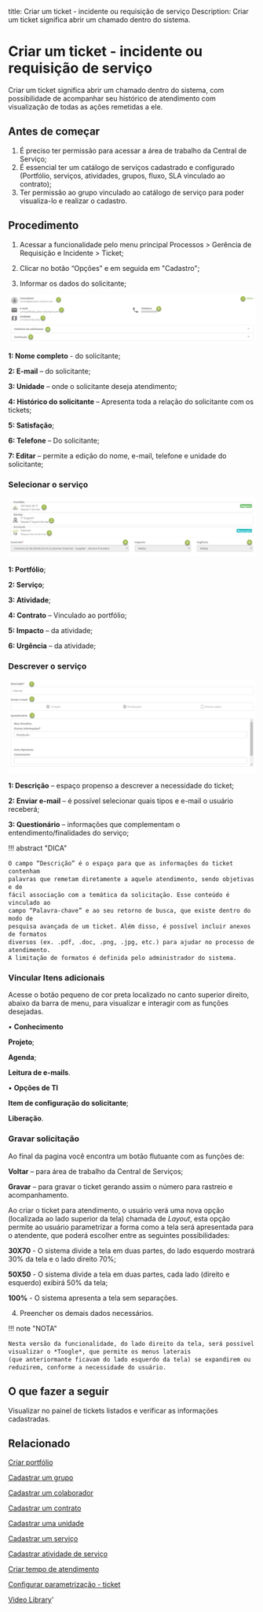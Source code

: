 title: Criar um ticket - incidente ou requisição de serviço
Description: Criar um ticket significa abrir um chamado dentro do sistema.

# Criar um ticket - incidente ou requisição de serviço

Criar um ticket significa abrir um chamado dentro do sistema, com possibilidade de acompanhar seu histórico de atendimento com visualização de todas as ações remetidas a ele.

## Antes de começar

1.	É preciso ter permissão para acessar a área de trabalho da Central de Serviço;
2.	É essencial ter um catálogo de serviços cadastrado e configurado (Portfólio, serviços, atividades, grupos, fluxo, SLA vinculado ao contrato);
3.	Ter permissão ao grupo vinculado ao catálogo de serviço para poder visualiza-lo e realizar o cadastro.


## Procedimento

1.	Acessar a funcionalidade pelo menu principal Processos > Gerência de Requisição e Incidente > Ticket;
2.	Clicar no botão “Opções” e em seguida em "Cadastro";

3.	Informar os dados do solicitante;

![procedure ticket citsmart][1]

**1: Nome completo** - do solicitante;

**2: E-mail** – do solicitante;

**3: Unidade** – onde o solicitante deseja atendimento;

**4: Histórico do solicitante** – Apresenta toda a relação do solicitante com os tickets;

**5: Satisfação**;

**6: Telefone** – Do solicitante;

**7: Editar** – permite a edição do nome, e-mail, telefone e unidade do solicitante;

### Selecionar o serviço

![Select service ticket citsmart][2]

**1: Portfólio**;

**2: Serviço**;

**3: Atividade**;

**4: Contrato** – Vinculado ao portfólio;

**5: Impacto** – da atividade;

**6: Urgência** – da atividade;


### Descrever o serviço

![Description service citsmart][3]

**1: Descrição** – espaço propenso a descrever a necessidade do ticket;

**2: Enviar e-mail** – é possível selecionar quais tipos e e-mail o usuário receberá;

**3: Questionário** – informações que complementam o entendimento/finalidades do serviço;

!!! abstract "DICA"

    O campo “Descrição” é o espaço para que as informações do ticket contenham
    palavras que remetam diretamente a aquele atendimento, sendo objetivas e de
    fácil associação com a temática da solicitação. Esse conteúdo é vinculado ao
    campo “Palavra-chave” e ao seu retorno de busca, que existe dentro do modo de
    pesquisa avançada de um ticket. Além disso, é possível incluir anexos de formatos
    diversos (ex. .pdf, .doc, .png, .jpg, etc.) para ajudar no processo de atendimento.
    A limitação de formatos é definida pelo administrador do sistema.

### Vincular Itens adicionais

Acesse o botão pequeno de cor preta localizado no canto superior direito, abaixo da barra de menu, para visualizar e interagir com as funções desejadas.

•	**Conhecimento**

**Projeto**;

**Agenda**;

**Leitura de e-mails**.

•	**Opções de TI**

**Item de configuração do solicitante**;

**Liberação**.

### Gravar solicitação

Ao final da pagina você encontra um botão flutuante com as funções de:

**Voltar** – para área de trabalho da Central de Serviços;

**Gravar** – para gravar o ticket gerando assim o número para rastreio e acompanhamento.


Ao criar o ticket para atendimento, o usuário verá uma nova opção (localizada ao lado superior da tela) chamada de *Layout*, esta opção permite ao usuário parametrizar a forma como a tela será apresentada para o atendente, que poderá escolher entre as seguintes possibilidades:

**30X70** - O sistema divide a tela em duas partes, do lado esquerdo mostrará 30% da tela e o lado direito 70%;

**50X50** - O sistema divide a tela em duas partes, cada lado (direito e esquerdo) exibirá 50% da tela;

**100%** - O sistema apresenta a tela sem separações.


4.  Preencher os demais dados necessários.



!!! note "NOTA"

    Nesta versão da funcionalidade, do lado direito da tela, será possível visualizar o *Toogle*, que permite os menus laterais
    (que anteriormante ficavam do lado esquerdo da tela) se expandirem ou reduzirem, conforme a necessidade do usuário.

## O que fazer a seguir

Visualizar no painel de tickets listados e verificar as informações cadastradas.

Relacionado
---------------

[Criar portfólio](/pt-br/citsmart-platform-9/processes/portfolio-and-catalog/use/create-the-portfolio.html)

[Cadastrar um grupo](/pt-br/citsmart-platform-9/initial-settings/access-settings/user/register-groups.html)

[Cadastrar um colaborador](/pt-br/citsmart-platform-9/initial-settings/access-settings/user/register-employee.html)

[Cadastrar um contrato](/pt-br/citsmart-platform-9/additional-features/contract-management/use/register-contract.html)

[Cadastrar uma unidade](/pt-br/citsmart-platform-9/platform-administration/region-and-language/register-unit.html)

[Cadastrar um serviço](/pt-br/citsmart-platform-9/processes/portfolio-and-catalog/use/register-a-service.html)

[Cadastrar atividade de serviço](/pt-br/citsmart-platform-9/processes/portfolio-and-catalog/use/register-service-activity.html)

[Criar tempo de atendimento](/pt-br/citsmart-platform-9/processes/service-level/configuration/create-time-attendance.html)

[Configurar parametrização - ticket](/pt-br/citsmart-platform-9/platform-administration/parameters-list/configure-parametrization-ticket.html)

<i class='fa fa-youtube-play  fa-2x' style='color:#97ce17;vertical-align: middle;'> </i> [Video Library](https://www.youtube.com/playlist?list=PLB5qK2uzf2ROn4Xs6UdH84Ujzta2iJ6Ei)'


[1]:images/procedure-ticket-CITSmart.png
[2]:images/Select-service-ticket-CITSmart.png
[3]:images/Description-service-CITSmart.png
